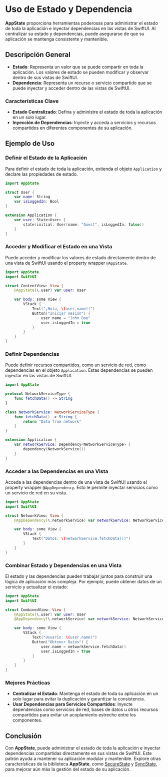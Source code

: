 # Uso de Estado y Dependencia

**AppState** proporciona herramientas poderosas para administrar el estado de toda la aplicación e inyectar dependencias en las vistas de SwiftUI. Al centralizar su estado y dependencias, puede asegurarse de que su aplicación se mantenga consistente y mantenible.

## Descripción General

- **Estado**: Representa un valor que se puede compartir en toda la aplicación. Los valores de estado se pueden modificar y observar dentro de sus vistas de SwiftUI.
- **Dependencia**: Representa un recurso o servicio compartido que se puede inyectar y acceder dentro de las vistas de SwiftUI.

### Características Clave

- **Estado Centralizado**: Defina y administre el estado de toda la aplicación en un solo lugar.
- **Inyección de Dependencias**: Inyecte y acceda a servicios y recursos compartidos en diferentes componentes de su aplicación.

## Ejemplo de Uso

### Definir el Estado de la Aplicación

Para definir el estado de toda la aplicación, extienda el objeto `Application` y declare las propiedades de estado.

```swift
import AppState

struct User {
    var name: String
    var isLoggedIn: Bool
}

extension Application {
    var user: State<User> {
        state(initial: User(name: "Guest", isLoggedIn: false))
    }
}
```

### Acceder y Modificar el Estado en una Vista

Puede acceder y modificar los valores de estado directamente dentro de una vista de SwiftUI usando el property wrapper `@AppState`.

```swift
import AppState
import SwiftUI

struct ContentView: View {
    @AppState(\.user) var user: User

    var body: some View {
        VStack {
            Text("¡Hola, \(user.name)!")
            Button("Iniciar sesión") {
                user.name = "John Doe"
                user.isLoggedIn = true
            }
        }
    }
}
```

### Definir Dependencias

Puede definir recursos compartidos, como un servicio de red, como dependencias en el objeto `Application`. Estas dependencias se pueden inyectar en las vistas de SwiftUI.

```swift
import AppState

protocol NetworkServiceType {
    func fetchData() -> String
}

class NetworkService: NetworkServiceType {
    func fetchData() -> String {
        return "Data from network"
    }
}

extension Application {
    var networkService: Dependency<NetworkServiceType> {
        dependency(NetworkService())
    }
}
```

### Acceder a las Dependencias en una Vista

Acceda a las dependencias dentro de una vista de SwiftUI usando el property wrapper `@AppDependency`. Esto le permite inyectar servicios como un servicio de red en su vista.

```swift
import AppState
import SwiftUI

struct NetworkView: View {
    @AppDependency(\.networkService) var networkService: NetworkServiceType

    var body: some View {
        VStack {
            Text("Datos: \(networkService.fetchData())")
        }
    }
}
```

### Combinar Estado y Dependencias en una Vista

El estado y las dependencias pueden trabajar juntos para construir una lógica de aplicación más compleja. Por ejemplo, puede obtener datos de un servicio y actualizar el estado:

```swift
import AppState
import SwiftUI

struct CombinedView: View {
    @AppState(\.user) var user: User
    @AppDependency(\.networkService) var networkService: NetworkServiceType

    var body: some View {
        VStack {
            Text("Usuario: \(user.name)")
            Button("Obtener Datos") {
                user.name = networkService.fetchData()
                user.isLoggedIn = true
            }
        }
    }
}
```

### Mejores Prácticas

- **Centralizar el Estado**: Mantenga el estado de toda su aplicación en un solo lugar para evitar la duplicación y garantizar la consistencia.
- **Usar Dependencias para Servicios Compartidos**: Inyecte dependencias como servicios de red, bases de datos u otros recursos compartidos para evitar un acoplamiento estrecho entre los componentes.

## Conclusión

Con **AppState**, puede administrar el estado de toda la aplicación e inyectar dependencias compartidas directamente en sus vistas de SwiftUI. Este patrón ayuda a mantener su aplicación modular y mantenible. Explore otras características de la biblioteca **AppState**, como [SecureState](usage-securestate.md) y [SyncState](usage-syncstate.md), para mejorar aún más la gestión del estado de su aplicación.
